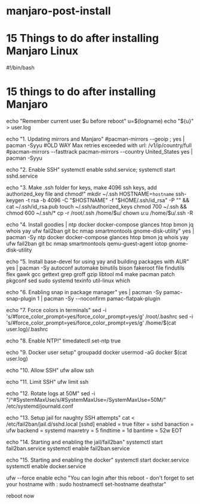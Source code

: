 # manjaro-post-install
# 15 Things to do after installing Manjaro Linux

#!/bin/bash
# 15 things to do after installing Manjaro

echo "Remember current user $u before reboot"
u=$(logname)
echo "${u}" > user.log

echo "1. Updating mirrors and Manjaro"
#pacman-mirrors --geoip ; yes | pacman -Syyu #OLD WAY Max retries exceeded with url: /v1/ip/country/full
#pacman-mirrors --fasttrack 
pacman-mirrors --country United_States
yes | pacman -Syyu

echo "2. Enable SSH"
systemctl enable sshd.service; systemctl start sshd.service

echo "3. Make .ssh folder for keys, make 4096 ssh keys, add authorized_key file and chmod!"
mkdir ~/.ssh
HOSTNAME=`hostname` ssh-keygen -t rsa -b 4096 -C "$HOSTNAME" -f "$HOME/.ssh/id_rsa" -P "" && cat ~/.ssh/id_rsa.pub
touch ~/.ssh/authorized_keys
chmod 700 ~/.ssh && chmod 600 ~/.ssh/*
cp -r /root/.ssh /home/$u/
chown $u:$u /home/$u/.ssh -R

echo "4. Install goodies | ntp docker docker-compose glances htop bmon jq whois yay ufw fail2ban git bc nmap smartmontools gnome-disk-utility"
yes | pacman -Sy ntp docker docker-compose glances htop bmon jq whois yay ufw fail2ban git bc nmap smartmontools qemu-guest-agent iotop gnome-disk-utility

echo "5. Install base-devel for using yay and building packages with AUR"
yes | pacman -Sy autoconf automake binutils bison fakeroot file findutils flex gawk gcc gettext grep groff gzip libtool m4 make pacman patch pkgconf sed sudo systemd texinfo util-linux which 

echo "6. Enabling snap in package manager"
yes | pacman -Sy pamac-snap-plugin
1 | pacman -Sy --noconfirm pamac-flatpak-plugin

echo "7. Force colors in terminals"
sed -i 's/#force_color_prompt=yes/force_color_prompt=yes/g' /root/.bashrc
sed -i 's/#force_color_prompt=yes/force_color_prompt=yes/g' /home/$(cat user.log)/.bashrc

echo "8. Enable NTP!"
timedatectl set-ntp true

echo "9. Docker user setup"
groupadd docker
usermod -aG docker $(cat user.log)

echo "10. Allow SSH"
ufw allow ssh

echo "11. Limit SSH"
ufw limit ssh

echo "12. Rotate logs at 50M"
sed -i "/^#SystemMaxUse/s/#SystemMaxUse=/SystemMaxUse=50M/" /etc/systemd/journald.conf

echo "13. Setup jail for naughty SSH attempts"
cat <<EOT > /etc/fail2ban/jail.d/sshd.local
[sshd]
enabled   = true
filter    = sshd
banaction = ufw
backend   = systemd
maxretry  = 5
findtime  = 1d
bantime   = 52w
EOT

echo "14. Starting and enabling the jail/fail2ban"
systemctl start fail2ban.service
systemctl enable fail2ban.service

echo "15. Starting and enabling the docker"
systemctl start docker.service
systemctl enable docker.service

ufw --force enable
echo "You can login after this reboot - don't forget to set your hostname with : sudo hostnamectl set-hostname deathstar"

reboot now
